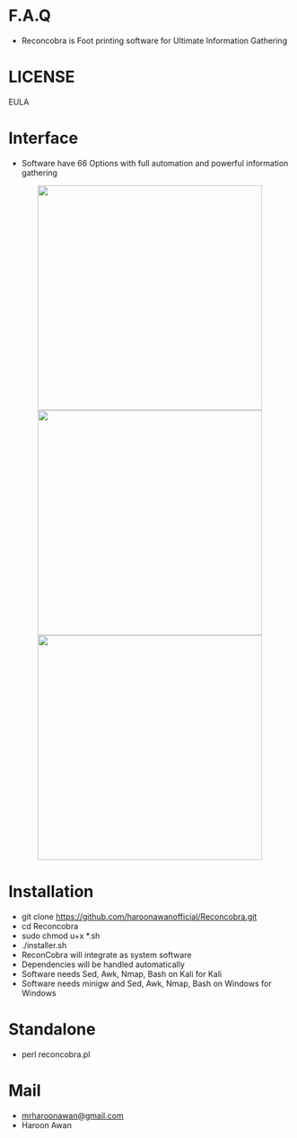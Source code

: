 # F.A.Q
- Reconcobra is Foot printing software for Ultimate Information Gathering

# LICENSE
EULA

# Interface
- Software have 66 Options with full automation and powerful information gathering
<div align="center">
    <img src="http://oi66.tinypic.com/2u9l3dk.jpg" width="400px"</img> 
</div>

<div align="center">
    <img src="http://oi66.tinypic.com/156wm15.jpg" width="400px"</img> 
</div>

<div align="center">
    <img src="http://oi68.tinypic.com/72ps0p.jpg" width="400px"</img> 
</div>


# Installation
- git clone https://github.com/haroonawanofficial/Reconcobra.git
- cd Reconcobra
- sudo chmod u+x *.sh
- ./installer.sh
- ReconCobra will integrate as system software
- Dependencies will be handled automatically
- Software needs Sed, Awk, Nmap, Bash on Kali for Kali
- Software needs minigw and Sed, Awk, Nmap, Bash on Windows for Windows

# Standalone
- perl reconcobra.pl

# Mail
- mrharoonawan@gmail.com
- Haroon Awan


